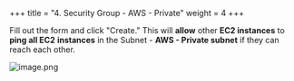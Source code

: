 +++
title = "4. Security Group - AWS - Private"
weight = 4
+++


Fill out the form and click "Create." This will **allow** other **EC2 instances** to **ping all EC2** **instances** in the Subnet - **AWS - Private subnet** if they can reach each other.


![image.png](/images/003-iii-setup-vpc-aws-resources/11-878734-image.png)



